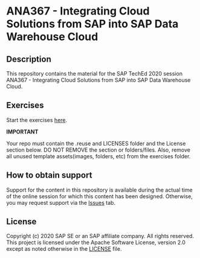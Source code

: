 # ANA367 - Integrating Cloud Solutions from SAP into SAP Data Warehouse Cloud

## Description

This repository contains the material for the SAP TechEd 2020 session ANA367 - Integrating Cloud Solutions from SAP into SAP Data Warehouse Cloud.  


## Exercises


Start the exercises [here](https://docs.google.com/spreadsheets/d/1X3f5hd5hPhCddbt3uQHjFRwW-LmP9dnXZRqc25MnI0s/edit#gid=0).
    

**IMPORTANT**

Your repo must contain the .reuse and LICENSES folder and the License section below. DO NOT REMOVE the section or folders/files. Also, remove all unused template assets(images, folders, etc) from the exercises folder. 

## How to obtain support

Support for the content in this repository is available during the actual time of the online session for which this content has been designed. Otherwise, you may request support via the [Issues](../../issues) tab.

## License
Copyright (c) 2020 SAP SE or an SAP affiliate company. All rights reserved. This project is licensed under the Apache Software License, version 2.0 except as noted otherwise in the [LICENSE](LICENSES/Apache-2.0.txt) file.
